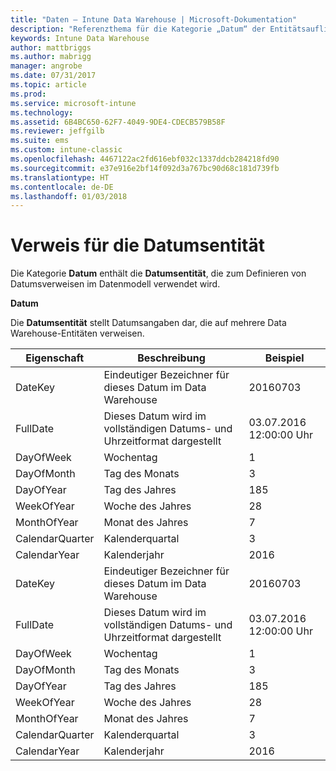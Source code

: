 ```yaml
---
title: "Daten – Intune Data Warehouse | Microsoft-Dokumentation"
description: "Referenzthema für die Kategorie „Datum“ der Entitätsauflistungen in der Intune Data Warehouse-API."
keywords: Intune Data Warehouse
author: mattbriggs
ms.author: mabrigg
manager: angrobe
ms.date: 07/31/2017
ms.topic: article
ms.prod: 
ms.service: microsoft-intune
ms.technology: 
ms.assetid: 6B4BC650-62F7-4049-9DE4-CDECB579B58F
ms.reviewer: jeffgilb
ms.suite: ems
ms.custom: intune-classic
ms.openlocfilehash: 4467122ac2fd616ebf032c1337ddcb284218fd90
ms.sourcegitcommit: e37e916e2bf14f092d3a767bc90d68c181d739fb
ms.translationtype: HT
ms.contentlocale: de-DE
ms.lasthandoff: 01/03/2018
---
```

# <a name="reference-for-date-entity"></a>Verweis für die Datumsentität

Die Kategorie **Datum** enthält die **Datumsentität**, die zum Definieren von Datumsverweisen im Datenmodell verwendet wird.

**Datum**

Die **Datumsentität** stellt Datumsangaben dar, die auf mehrere Data Warehouse-Entitäten verweisen.


| Eigenschaft  | Beschreibung | Beispiel |
|---------|------------|--------|
| DateKey | Eindeutiger Bezeichner für dieses Datum im Data Warehouse | 20160703 |
| FullDate | Dieses Datum wird im vollständigen Datums- und Uhrzeitformat dargestellt | 03.07.2016 12:00:00 Uhr |
| DayOfWeek | Wochentag | 1 |
| DayOfMonth | Tag des Monats | 3 |
| DayOfYear | Tag des Jahres | 185 |
| WeekOfYear | Woche des Jahres | 28 |
| MonthOfYear | Monat des Jahres | 7 |
| CalendarQuarter | Kalenderquartal | 3 |
| CalendarYear | Kalenderjahr | 2016 |
| DateKey | Eindeutiger Bezeichner für dieses Datum im Data Warehouse | 20160703 |
| FullDate | Dieses Datum wird im vollständigen Datums- und Uhrzeitformat dargestellt | 03.07.2016 12:00:00 Uhr |
| DayOfWeek | Wochentag | 1 |
| DayOfMonth | Tag des Monats | 3 |
| DayOfYear | Tag des Jahres | 185 |
| WeekOfYear | Woche des Jahres | 28 |
| MonthOfYear | Monat des Jahres | 7 |
| CalendarQuarter | Kalenderquartal | 3 |
| CalendarYear | Kalenderjahr | 2016 |

